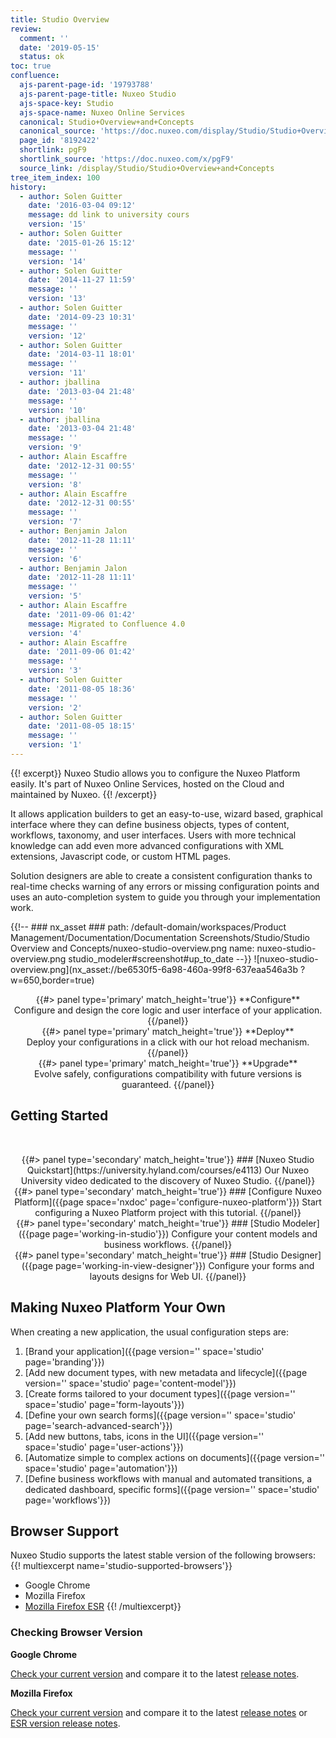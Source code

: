 ```yaml
---
title: Studio Overview
review:
  comment: ''
  date: '2019-05-15'
  status: ok
toc: true
confluence:
  ajs-parent-page-id: '19793788'
  ajs-parent-page-title: Nuxeo Studio
  ajs-space-key: Studio
  ajs-space-name: Nuxeo Online Services
  canonical: Studio+Overview+and+Concepts
  canonical_source: 'https://doc.nuxeo.com/display/Studio/Studio+Overview+and+Concepts'
  page_id: '8192422'
  shortlink: pgF9
  shortlink_source: 'https://doc.nuxeo.com/x/pgF9'
  source_link: /display/Studio/Studio+Overview+and+Concepts
tree_item_index: 100
history:
  - author: Solen Guitter
    date: '2016-03-04 09:12'
    message: dd link to university cours
    version: '15'
  - author: Solen Guitter
    date: '2015-01-26 15:12'
    message: ''
    version: '14'
  - author: Solen Guitter
    date: '2014-11-27 11:59'
    message: ''
    version: '13'
  - author: Solen Guitter
    date: '2014-09-23 10:31'
    message: ''
    version: '12'
  - author: Solen Guitter
    date: '2014-03-11 18:01'
    message: ''
    version: '11'
  - author: jballina
    date: '2013-03-04 21:48'
    message: ''
    version: '10'
  - author: jballina
    date: '2013-03-04 21:48'
    message: ''
    version: '9'
  - author: Alain Escaffre
    date: '2012-12-31 00:55'
    message: ''
    version: '8'
  - author: Alain Escaffre
    date: '2012-12-31 00:55'
    message: ''
    version: '7'
  - author: Benjamin Jalon
    date: '2012-11-28 11:11'
    message: ''
    version: '6'
  - author: Benjamin Jalon
    date: '2012-11-28 11:11'
    message: ''
    version: '5'
  - author: Alain Escaffre
    date: '2011-09-06 01:42'
    message: Migrated to Confluence 4.0
    version: '4'
  - author: Alain Escaffre
    date: '2011-09-06 01:42'
    message: ''
    version: '3'
  - author: Solen Guitter
    date: '2011-08-05 18:36'
    message: ''
    version: '2'
  - author: Solen Guitter
    date: '2011-08-05 18:15'
    message: ''
    version: '1'
---
```


{{! excerpt}}
Nuxeo Studio allows you to configure the Nuxeo Platform easily. It's part of Nuxeo Online Services, hosted on the Cloud and maintained by Nuxeo.
{{! /excerpt}}

It allows application builders to get an easy-to-use, wizard based, graphical interface where they can define business objects, types of content, workflows, taxonomy, and user interfaces. Users with more technical knowledge can add even more advanced configurations with XML extensions, Javascript code, or custom HTML pages.

Solution designers are able to create a consistent configuration thanks to real-time checks warning of any errors or missing configuration points and uses an auto-completion system to guide you through your implementation work.

{{!--     ### nx_asset ###
    path: /default-domain/workspaces/Product Management/Documentation/Documentation Screenshots/Studio/Studio Overview and Concepts/nuxeo-studio-overview.png
    name: nuxeo-studio-overview.png
    studio_modeler#screenshot#up_to_date
--}}
![nuxeo-studio-overview.png](nx_asset://be6530f5-6a98-460a-99f8-637eaa546a3b ?w=650,border=true)

<div class="row" data-equalizer data-equalize-on="medium">
<div class="column medium-4" align="center">
{{#> panel type='primary' match_height='true'}}
**Configure**</br>
Configure and design the core logic and user interface of your application.
{{/panel}}
</div>
<div class="column medium-4" align="center">
{{#> panel type='primary' match_height='true'}}
**Deploy**</br>
Deploy your configurations in a click with our hot reload mechanism.
{{/panel}}
</div>
<div class="column medium-4" align="center">
{{#> panel type='primary' match_height='true'}}
**Upgrade**</br>
Evolve safely, configurations compatibility with future versions is guaranteed.
{{/panel}}
</div>
</div>

## Getting Started
&nbsp;
<div class="row" data-equalizer data-equalize-on="medium">
<div class="column medium-6" align="center">
{{#> panel type='secondary' match_height='true'}}
### [Nuxeo Studio Quickstart](https://university.hyland.com/courses/e4113)
Our Nuxeo University video dedicated to the discovery of Nuxeo Studio.
{{/panel}}
</div>
<div class="column medium-6" align="center">
{{#> panel type='secondary' match_height='true'}}
### [Configure Nuxeo Platform]({{page space='nxdoc' page='configure-nuxeo-platform'}})
Start configuring a Nuxeo Platform project with this tutorial.
{{/panel}}
</div>
<div class="column medium-6" align="center">
{{#> panel type='secondary' match_height='true'}}
### [Studio Modeler]({{page page='working-in-studio'}})
Configure your content models and business workflows.
{{/panel}}
</div>
<div class="column medium-6" align="center">
{{#> panel type='secondary' match_height='true'}}
### [Studio Designer]({{page page='working-in-view-designer'}})
Configure your forms and layouts designs for Web UI.
{{/panel}}
</div>
</div>

## Making Nuxeo Platform Your Own

When creating a new application, the usual configuration steps are:
1. [Brand your application]({{page version='' space='studio' page='branding'}})
1. [Add new document types, with new metadata and lifecycle]({{page version='' space='studio' page='content-model'}})
1. [Create forms tailored to your document types]({{page version='' space='studio' page='form-layouts'}})
1. [Define your own search forms]({{page version='' space='studio' page='search-advanced-search'}})
1. [Add new buttons, tabs, icons in the UI]({{page version='' space='studio' page='user-actions'}})
1. [Automatize simple to complex actions on documents]({{page version='' space='studio' page='automation'}})
1. [Define business workflows with manual and automated transitions, a dedicated dashboard, specific forms]({{page version='' space='studio' page='workflows'}})

## Browser Support

<!--Nuxeo Studio Designer and parts of Modeler use the recent W3C standard Web Components and Google Polymer framework (legacy mode). The [Google Polymer framework](https://www.polymer-project.org/) comes with [polyfills for Web Components](https://www.webcomponents.org/polyfills), a library that extends the support of web components standard to more browsers.
Nevertheless, due to browser support to some shadow DOM features and third-party libraries used in Nuxeo Studio, some browsers are not supported.-->

Nuxeo Studio supports the latest stable version of the following browsers:
{{! multiexcerpt name='studio-supported-browsers'}}
 - Google Chrome
 - Mozilla Firefox
 - [Mozilla Firefox ESR](https://www.mozilla.org/en-US/firefox/enterprise/)
{{! /multiexcerpt}}

### Checking Browser Version

**Google Chrome**

[Check your current version](https://support.google.com/chrome/answer/95414?co=GENIE.Platform%3DDesktop&hl=en) and compare it to the latest [release notes](https://support.google.com/chrome/a/answer/7679408?hl=en).


**Mozilla Firefox**

[Check your current version](https://support.mozilla.org/en-US/kb/find-what-version-firefox-you-are-using) and compare it to the latest [release notes](https://www.mozilla.org/firefox/notes) or [ESR version release notes](https://www.mozilla.org/en-US/firefox/organizations/notes/).
